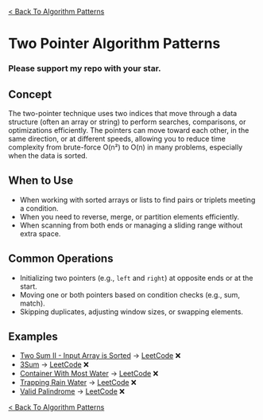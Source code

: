 [< Back To Algorithm Patterns](../../)

# Two Pointer Algorithm Patterns
### Please support my repo with your star.

## Concept
The two-pointer technique uses two indices that move through a data structure (often an array or string) to perform searches, comparisons, or optimizations efficiently. The pointers can move toward each other, in the same direction, or at different speeds, allowing you to reduce time complexity from brute-force O(n²) to O(n) in many problems, especially when the data is sorted.

## When to Use
- When working with sorted arrays or lists to find pairs or triplets meeting a condition.
- When you need to reverse, merge, or partition elements efficiently.
- When scanning from both ends or managing a sliding range without extra space.

## Common Operations
- Initializing two pointers (e.g., `left` and `right`) at opposite ends or at the start.
- Moving one or both pointers based on condition checks (e.g., sum, match).
- Skipping duplicates, adjusting window sizes, or swapping elements.

## Examples
- [Two Sum II - Input Array is Sorted]() → [LeetCode](https://leetcode.com/problems/two-sum-ii-input-array-is-sorted/) ❌
- [3Sum]() → [LeetCode](https://leetcode.com/problems/3sum/) ❌
- [Container With Most Water]() → [LeetCode](https://leetcode.com/problems/container-with-most-water/) ❌
- [Trapping Rain Water]() → [LeetCode](https://leetcode.com/problems/trapping-rain-water/) ❌
- [Valid Palindrome]() → [LeetCode](https://leetcode.com/problems/valid-palindrome/) ❌

[< Back To Algorithm Patterns](../../)
